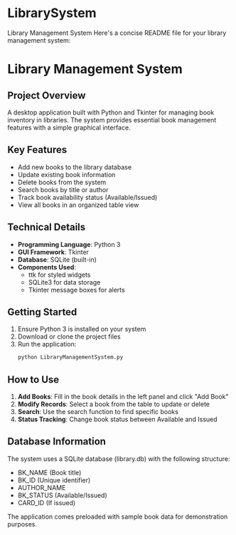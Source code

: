 # LibrarySystem
Library Management System
Here's a concise README file for your library management system:

# Library Management System

## Project Overview
A desktop application built with Python and Tkinter for managing book inventory in libraries. The system provides essential book management features with a simple graphical interface.

## Key Features
- Add new books to the library database
- Update existing book information
- Delete books from the system
- Search books by title or author
- Track book availability status (Available/Issued)
- View all books in an organized table view

## Technical Details
- **Programming Language**: Python 3
- **GUI Framework**: Tkinter
- **Database**: SQLite (built-in)
- **Components Used**:
  - ttk for styled widgets
  - SQLite3 for data storage
  - Tkinter message boxes for alerts

## Getting Started
1. Ensure Python 3 is installed on your system
2. Download or clone the project files
3. Run the application:
   ```bash
   python LibraryManagementSystem.py
   ```

## How to Use
1. **Add Books**: Fill in the book details in the left panel and click "Add Book"
2. **Modify Records**: Select a book from the table to update or delete
3. **Search**: Use the search function to find specific books
4. **Status Tracking**: Change book status between Available and Issued

## Database Information
The system uses a SQLite database (library.db) with the following structure:
- BK_NAME (Book title)
- BK_ID (Unique identifier)
- AUTHOR_NAME
- BK_STATUS (Available/Issued)
- CARD_ID (If issued)

The application comes preloaded with sample book data for demonstration purposes.
